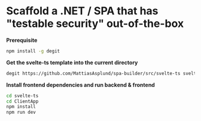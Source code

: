 # Scaffold a .NET / SPA that has "testable security" out-of-the-box

**Prerequisite**

```sh
npm install -g degit
```

**Get the svelte-ts template into the current directory**

```sh
degit https://github.com/MattiasAsplund/spa-builder/src/svelte-ts svelte-ts
```

**Install frontend dependencies and run backend & frontend**

```sh
cd svelte-ts
cd ClientApp
npm install
npm run dev
```